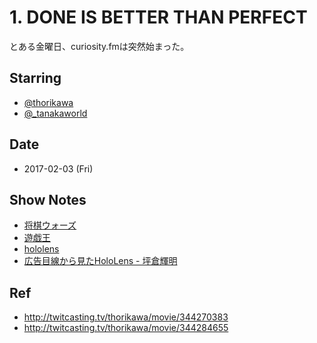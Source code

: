 # 1. DONE IS BETTER THAN PERFECT 

とある金曜日、curiosity.fmは突然始まった。

## Starring
- [@thorikawa](https://twitter.com/thorikawa)
- [@_tanakaworld](https://twitter.com/_tanakaworld)

## Date

- 2017-02-03 (Fri)

## Show Notes
- [将棋ウォーズ](https://shogiwars.heroz.jp/)
- [遊戯王](https://ja.wikipedia.org/wiki/%E9%81%8A%E2%98%86%E6%88%AF%E2%98%86%E7%8E%8B)
- [hololens](https://www.microsoft.com/microsoft-hololens/en-us)
- [広告目線から見たHoloLens - 坪倉輝明](http://www.slideshare.net/teruakitsubokura/hololens-71685824)

## Ref
- http://twitcasting.tv/thorikawa/movie/344270383
- http://twitcasting.tv/thorikawa/movie/344284655
